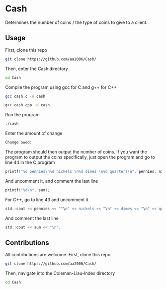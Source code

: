 
# Cash
Determines the number of coins / the type of coins to give to a client. 

## Usage
First, clone this repo
```bash
git clone https://github.com/aa2006/Cash/
```
Then, enter the Cash directory
```bash
cd Cash
```
Compile the program using gcc for C and g++ for C++
```bash
gcc cash.c -o cash
```
```bash
g++ cash.cpp -o cash
```
Run the program
```bash
./cash
```
Enter the amount of change
```bash
Change owed:
```
The program should then output the number of coins.
If you want the program to output the coins specifically, just open the program and go to line 44 in the C program
```c
printf("%d pennies\n%d nickels \n%d dimes \n%d quarters\n", pennies, nickels, dimes, quarters);
```
And uncomment it, and comment the last line
```c
printf("%d\n", sum);
```
For C++, go to line 43 and uncomment it
```c
std::cout << pennies << ""\n" << nickels << "\n" << dimes << "\n" << quarters << "\n";
```
And comment the last line
```c
std::cout << sum << "\n";
```

## Contributions
All contributions are welcome. First, clone this repo
```bash
git clone https://github.com/aa2006/Cash/
```
Then, navigate into the Coleman-Liau-Index directory
```bash
cd Cash
```